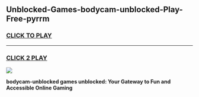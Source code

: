 
## Unblocked-Games-bodycam-unblocked-Play-Free-pyrrm
<h3>
<a href="https://premium76.site?title=bodycam-unblocked&ref=12A">CLICK TO PLAY</a></h3>
<hr>

<h3>
<a href="https://premium76.site?title=bodycam-unblocked&ref=12A">CLICK 2 PLAY</a>
  
</h3>

<a href="https://premium76.site?title=bodycam-unblocked&ref=12A"><img src="https://clearcache.store/games.png"></a>


**bodycam-unblocked games unblocked: Your Gateway to Fun and Accessible Online Gaming**
